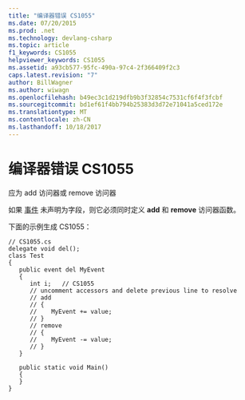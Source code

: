 ```yaml
---
title: "编译器错误 CS1055"
ms.date: 07/20/2015
ms.prod: .net
ms.technology: devlang-csharp
ms.topic: article
f1_keywords: CS1055
helpviewer_keywords: CS1055
ms.assetid: a93cb577-95fc-490a-97c4-2f366409f2c3
caps.latest.revision: "7"
author: BillWagner
ms.author: wiwagn
ms.openlocfilehash: b49ec3c1d219dfb9b3f32854c7531cf6f4f3fcbf
ms.sourcegitcommit: bd1ef61f4bb794b25383d3d72e71041a5ced172e
ms.translationtype: MT
ms.contentlocale: zh-CN
ms.lasthandoff: 10/18/2017
---
```

# <a name="compiler-error-cs1055"></a>编译器错误 CS1055
应为 add 访问器或 remove 访问器  
  
 如果 [事件](../../csharp/language-reference/keywords/event.md) 未声明为字段，则它必须同时定义 **add** 和 **remove** 访问器函数。  
  
 下面的示例生成 CS1055：  
  
```  
// CS1055.cs  
delegate void del();  
class Test  
{  
   public event del MyEvent  
   {  
      int i;   // CS1055  
      // uncomment accessors and delete previous line to resolve  
      // add  
      // {  
      //    MyEvent += value;  
      // }  
      // remove  
      // {  
      //    MyEvent -= value;  
      // }  
   }  
  
   public static void Main()  
   {  
   }  
}  
```
